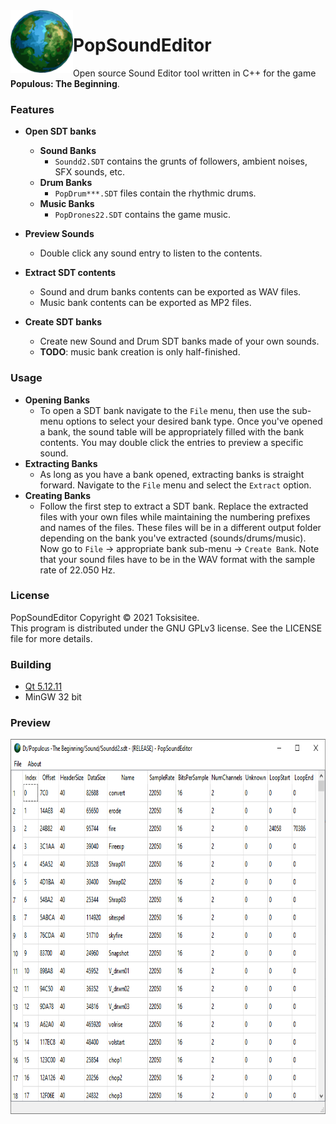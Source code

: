 <img align="left" width="100" height="100" src="https://github.com/Toksisitee/PopSoundEditor/blob/master/icon.png">  

# PopSoundEditor
Open source Sound Editor tool written in C++ for the game **Populous: The Beginning**.

### Features
- **Open SDT banks**
	- **Sound Banks**
		- ``Soundd2.SDT`` contains the grunts of followers, ambient noises, SFX sounds, etc.
	- **Drum Banks**
		- ``PopDrum***.SDT`` files contain the rhythmic drums.
	- **Music Banks**
		- ``PopDrones22.SDT`` contains the game music.

- **Preview Sounds**
	- Double click any sound entry to listen to the contents.
	
- **Extract SDT contents**
	- Sound and drum banks contents can be exported as WAV files.
	- Music bank contents can be exported as MP2 files.

- **Create SDT banks**
	- Create new Sound and Drum SDT banks made of your own sounds.
	- **TODO**: music bank creation is only half-finished.
	
### Usage
- **Opening Banks**
	- To open a SDT bank navigate to the ``File`` menu, then use the sub-menu options to select your desired bank type. Once you've opened a bank, the sound table will be appropriately filled with the bank contents. You may double click the entries to preview a specific sound.
- **Extracting Banks**
	- As long as you have a bank opened, extracting banks is straight forward. Navigate to the ``File`` menu and select the ``Extract`` option.
- **Creating Banks**
	- Follow the first step to extract a SDT bank. Replace the extracted files with your own files while maintaining the numbering prefixes and names of the files. These files will be in a different output folder depending on the bank you've extracted (sounds/drums/music). Now go to ``File`` -> appropriate bank sub-menu -> ``Create Bank``. Note that your sound files have to be in the WAV format with the sample rate of 22.050 Hz.

### License
PopSoundEditor Copyright © 2021 Toksisitee.  
This program is distributed under the GNU GPLv3 license. See the LICENSE file for more details. 

### Building
  - [Qt 5.12.11](https://www.qt.io/download)
  - MinGW 32 bit

### Preview
<p align="center">
 <img width="800" height="600" src="https://github.com/Toksisitee/PopSoundEditor/blob/master/PopSoundEditor.PNG"></img>
</p>

